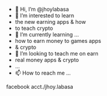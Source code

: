- 👋 Hi, I’m @jhoylabasa
- 👀 I’m interested to learn
- the new earning apps & how
- to teach crypto
- 🌱 I’m currently learning ...
- how to earn money to games apps
- & crypto
- 💞️ I’m looking to teach me on earn
- real money apps & crypto
- ...
- 📫 How to reach me ...

facebook acct./jhoy.labasa

<!---
jhoylabasa/jhoylabasa is a ✨ special ✨ repository because its `README.md` (this file) appears on your GitHub profile.
You can click the Preview link to take a look at your changes.
--->
